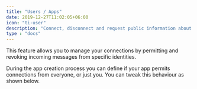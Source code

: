 ```yaml
---
title: "Users / Apps"
date: 2019-12-27T11:02:05+06:00
icon: "ti-user"
description: "Connect, disconnect and request public information about users and apps"
type : "docs"
---
```


This feature allows you to manage your connections by permitting and revoking incoming messages from specific identities.

During the app creation process you can define if your app permits connections from everyone, or just you. You can tweak this behaviour as shown below.
